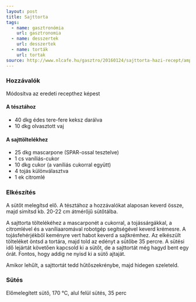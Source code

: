 ```yaml
---
layout: post
title: Sajttorta
tags:
  - name: gasztronómia
    url: gasztronomia
  - name: desszertek
    url: desszertek
  - name: torták
    url: tortak
source: http://www.nlcafe.hu/gasztro/20160124/sajttorta-hazi-recept/amp/
---
```


### Hozzávalók
Módosítva az eredeti recepthez képest

#### A tésztához
 - 40 dkg édes tere-fere keksz darálva
 - 10 dkg olvasztott vaj

#### A sajttöltelékhez
 - 25 dkg mascarpone (SPAR-ossal tesztelve)
 - 1 cs vaníliás-cukor
 - 10 dkg cukor (a vaníliás cukorral együtt)
 - 4 tojás különválasztva
 - 1 ek citromlé


### Elkészítés
A sütőt melegítsd elő. A tésztához a hozzávalókat alaposan keverd össze, majd
simítsd kb. 20-22 cm átmérőjű sütőtálba.

A sajttorta töltelékéhez a mascarponét a cukorral, a tojássárgákkal, a
citromlével és a vaníliaaromával robotgép segítségével keverd krémesre. A
tojásfehérjékből keményre vert habot keverd a sajtkrémhez. Az elkészült
tölteléket öntsd a tortára, majd told az edényt a sütőbe 35 percre. A sütési
idő lejártát követően kapcsold ki a sütőt, de a sajttortát még hagyd bent egy
órát. Fontos, hogy addig ne nyisd ki a sütő ajtaját.

Amikor lehűlt, a sajttortát tedd hűtőszekrénybe, majd hidegen szeleteld.


### Sütés
Előmelegített sütő, 170 °C, alul felül sütés, 35 perc
